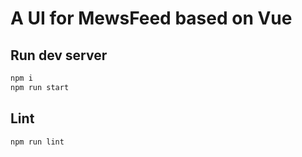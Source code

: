 # A UI for MewsFeed based on Vue

## Run dev server
```sh
npm i
npm run start
```

## Lint
```sh
npm run lint
```